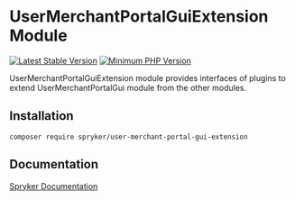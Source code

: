 # UserMerchantPortalGuiExtension Module
[![Latest Stable Version](https://poser.pugx.org/spryker/user-merchant-portal-gui-extension/v/stable.svg)](https://packagist.org/packages/spryker/user-merchant-portal-gui-extension)
[![Minimum PHP Version](https://img.shields.io/badge/php-%3E%3D%207.4-8892BF.svg)](https://php.net/)

UserMerchantPortalGuiExtension module provides interfaces of plugins to extend UserMerchantPortalGui module from the other modules.

## Installation

```
composer require spryker/user-merchant-portal-gui-extension
```

## Documentation

[Spryker Documentation](https://academy.spryker.com/developing_with_spryker/module_guide/modules.html)
